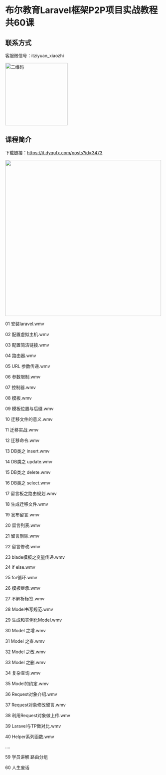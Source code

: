 # 布尔教育Laravel框架P2P项目实战教程 共60课

## 联系方式

客服微信号：itziyuan_xiaozhi

<img src="https://ziyuanyun.oss-cn-guangzhou.aliyuncs.com/common/20240614073449/666b82192834a.jpg" width="200" height="200" alt="二维码">

## 课程简介

下载链接：https://it.dyqufx.com/posts?id=3473

<img src="https://ziyuanyun.oss-cn-guangzhou.aliyuncs.com/yun/20240515185202/664493d205b3a.jpg" width="500" alt="">

  

 01 安装laravel.wmv

 02 配置虚拟主机.wmv

 03 配置简洁链接.wmv

 04 路由器.wmv

 05 URL 参数传递.wmv

 06 参数限制.wmv

 07 控制器.wmv

 08 模板.wmv

 09 模板位置与后缀.wmv

 10 迁移文件的意义.wmv

 11 迁移实战.wmv

 12 迁移命令.wmv

 13 DB类之 insert.wmv

 14 DB类之 update.wmv

 15 DB类之 delete.wmv

 16 DB类之 select.wmv

 17 留言板之路由规划.wmv

 18 生成迁移文件.wmv

 19 发布留言.wmv

 20 留言列表.wmv

 21 留言删除.wmv

 22 留言修改.wmv

 23 blade模板之变量传递.wmv

 24 if else.wmv

 25 for循环.wmv

 26 模板继承.wmv

 27 不解析标签.wmv

 28 Model书写规范.wmv

 29 生成和实例化Model.wmv

 30 Model 之增.wmv

 31 Model 之查.wmv

 32 Model 之改.wmv

 33 Model 之删.wmv

 34 复杂查询.wmv

 35 Model的约定.wmv

 36 Request对象介绍.wmv

 37 Request对象修改留言.wmv

 38 利用Request对象做上传.wmv

 39 Laravel与TP做对比.wmv

 40 Helper系列函数.wmv

 ….

 59 学员讲解 路由分组

 60 人生废话

  